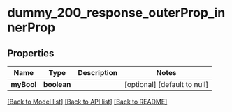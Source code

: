 # dummy_200_response_outerProp_innerProp

## Properties
Name | Type | Description | Notes
------------ | ------------- | ------------- | -------------
**myBool** | **boolean** |  | [optional] [default to null]

[[Back to Model list]](../README.md#documentation-for-models) [[Back to API list]](../README.md#documentation-for-api-endpoints) [[Back to README]](../README.md)


